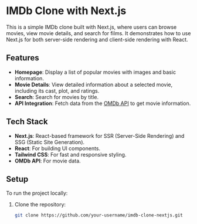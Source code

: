 # IMDb Clone with Next.js

This is a simple IMDb clone built with Next.js, where users can browse movies, view movie details, and search for films. It demonstrates how to use Next.js for both server-side rendering and client-side rendering with React.

## Features

- **Homepage**: Display a list of popular movies with images and basic information.
- **Movie Details**: View detailed information about a selected movie, including its cast, plot, and ratings.
- **Search**: Search for movies by title.
- **API Integration**: Fetch data from the [OMDb API](https://www.omdbapi.com/) to get movie information.

## Tech Stack

- **Next.js**: React-based framework for SSR (Server-Side Rendering) and SSG (Static Site Generation).
- **React**: For building UI components.
- **Tailwind CSS**: For fast and responsive styling.
- **OMDb API**: For movie data.

## Setup

To run the project locally:

1. Clone the repository:
   ```bash
   git clone https://github.com/your-username/imdb-clone-nextjs.git
